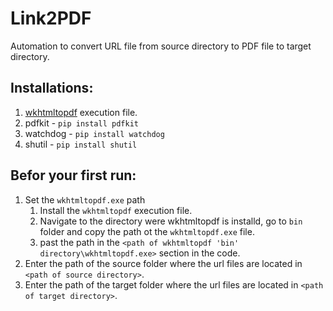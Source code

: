 # Link2PDF
Automation to convert URL file from source directory to PDF file to target directory.

## Installations:
1. [wkhtmltopdf](https://github.com/wkhtmltopdf/packaging/releases/download/0.12.6-1/wkhtmltox-0.12.6-1.msvc2015-win64.exe) execution file.
2. pdfkit - `pip install pdfkit`
3. watchdog - `pip install watchdog`
4. shutil - `pip install shutil`

## Befor your first run:
1. Set the `wkhtmltopdf.exe` path 
    1. Install the `wkhtmltopdf` execution file.
    2. Navigate to the directory were wkhtmltopdf is installd, go to `bin` folder and copy the path ot the `wkhtmltopdf.exe` file.
    3. past the path in the `<path of wkhtmltopdf 'bin' directory\wkhtmltopdf.exe>` section in the code.
2. Enter the path of the source folder where the url files are located in `<path of source directory>`.
3. Enter the path of the target folder where the url files are located in `<path of target directory>`.
